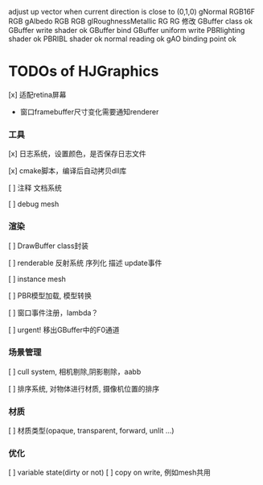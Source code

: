 adjust up vector when current direction is close to (0,1,0)
gNormal RGB16F RGB
gAlbedo RGB RGB
glRoughnessMetallic RG RG
修改
GBuffer class ok
GBuffer write shader ok
GBuffer bind 
GBuffer uniform write 
PBRlighting shader ok
PBRIBL shader ok
normal reading ok
gAO binding point ok
# TODOs of HJGraphics
[x] 适配retina屏幕
- 窗口framebuffer尺寸变化需要通知renderer

### 工具

[x] 日志系统，设置颜色，是否保存日志文件

[x] cmake脚本，编译后自动拷贝dll库

[ ] 注释 文档系统

[ ] debug mesh

### 渲染
[ ] DrawBuffer class封装

[ ] renderable 反射系统 序列化 描述 update事件 

[ ] instance mesh

[ ] PBR模型加载, 模型转换

[ ] 窗口事件注册，lambda？

[ ] urgent! 移出GBuffer中的F0通道

### 场景管理

[ ] cull system, 相机剔除,阴影剔除，aabb

[ ] 排序系统, 对物体进行材质, 摄像机位置的排序

### 材质

[ ] 材质类型(opaque, transparent, forward, unlit ...)

### 优化
[ ] variable state(dirty or not)
[ ] copy on write, 例如mesh共用